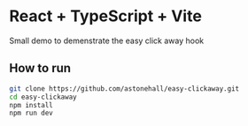# React + TypeScript + Vite

Small demo to demenstrate the easy click away hook

## How to run

```bash
git clone https://github.com/astonehall/easy-clickaway.git
cd easy-clickaway
npm install
npm run dev
```
